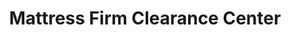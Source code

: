 ---
title: "Mattress Firm Clearance Center"
url: /vero-beach/mattress-firm-clearance-center/
shop: bed
---